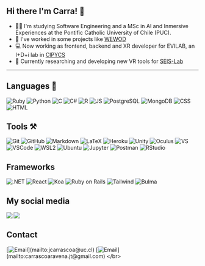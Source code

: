 ## Hi there I'm Carra! 👋

- 👨‍🎓 I'm studying Software Engineering and a MSc in AI and Inmersive Experiences at the Pontific Catholic University of Chile (PUC).
- :muscle: I've worked in some projects like [WEWOD](https://www.wewod.tk/)
- :computer: Now working as frontend, backend and XR developer for EVILAB, an I+D+i lab in [CIPYCS](https://www.cipycs.cl/)
- :mag_right: Currently researching and developing new VR tools for [SEIS-Lab](http://www.seislab.cl/)

---
## Languages 🧮
![Ruby](https://img.shields.io/badge/ruby-222831?style=for-the-badge&logo=ruby&logoColor=ffffff)
![Python](https://img.shields.io/badge/python-222831?style=for-the-badge&logo=python&logoColor=ffffff)
![C](https://img.shields.io/badge/C-222831?style=for-the-badge&logo=c&logoColor=ffffff)
![C#](https://img.shields.io/badge/csharp-222831?style=for-the-badge&logo=csharp&logoColor=ffffff)
![R](https://img.shields.io/badge/R-222831?style=for-the-badge&logo=R&logoColor=ffffff)
![JS](https://img.shields.io/badge/JavaScript-222831?style=for-the-badge&logo=JavaScript&logoColor=ffffff)
![PostgreSQL](https://img.shields.io/badge/PostgreSQL-222831?style=for-the-badge&logo=postgresql&logoColor=ffffff)
![MongoDB](https://img.shields.io/badge/MongoDB-222831?style=for-the-badge&logo=MongoDB&logoColor=ffffff)
![CSS](https://img.shields.io/badge/CSS-222831?style=for-the-badge&logo=css3&logoColor=ffffff)
![HTML](https://img.shields.io/badge/HTML-222831?style=for-the-badge&logo=HTML5&logoColor=ffffff)
 
## Tools ⚒️
![Git](https://img.shields.io/badge/Git-393E46?style=for-the-badge&logo=git&logoColor=white)
![GitHub](https://img.shields.io/badge/GitHub-393E46?style=for-the-badge&logo=GitHub&logoColor=white)
![Markdown](https://img.shields.io/badge/markdown-393E46?style=for-the-badge&logo=markdown&logoColor=black)
![LaTeX](https://img.shields.io/badge/LaTeX-393E46?style=for-the-badge&logo=LaTeX&logoColor=white)
![Heroku](https://img.shields.io/badge/Heroku-393E46?style=for-the-badge&logo=heroku&logoColor=white)
![Unity](https://img.shields.io/badge/Unity-393E46?style=for-the-badge&logo=unity)
![Oculus](https://img.shields.io/badge/Oculus-393E46.svg?&style=for-the-badge&logo=Oculus&logoColor=white)
![VS](https://img.shields.io/badge/Visual_Studio-393E46?style=for-the-badge&logo=visualstudio&logoColor=white)
![VSCode](https://img.shields.io/badge/Visual_Studio_Code-393E46?style=for-the-badge&logo=visualstudiocode&logoColor=white)
![WSL2](https://img.shields.io/badge/WSL_2-393E46?style=for-the-badge&logo=linux&logoColor=white)
![Ubuntu](https://img.shields.io/badge/ubuntu-393E46?style=for-the-badge&logo=ubuntu&logoColor=white)
![Jupyter](https://img.shields.io/badge/Jupyter-393E46.svg?&style=for-the-badge&logo=Jupyter&logoColor=white)
![Postman](https://img.shields.io/badge/Postman-393E46.svg?&style=for-the-badge&logo=Postman&logoColor=white)
![RStudio](https://img.shields.io/badge/R_Studio-393E46.svg?&style=for-the-badge&logo=rstudio&logoColor=white)
  

## Frameworks
![.NET](https://img.shields.io/badge/.NET-00ADB5?style=for-the-badge&logo=dotnet&logoColor=ffffff)
![React](https://img.shields.io/badge/react-00ADB5?style=for-the-badge&logo=react&logoColor=ffffff)
![Koa](https://img.shields.io/badge/Koa-00ADB5?style=for-the-badge&logo=koa&logoColor=ffffff)
![Ruby on Rails](https://img.shields.io/badge/Ruby_on_Rails-00ADB5?style=for-the-badge&logo=rubyonrails&logoColor=ffffff)
![Tailwind](https://img.shields.io/badge/tailwind-00ADB5?style=for-the-badge&logo=tailwindcss&logoColor=ffffff)
![Bulma](https://img.shields.io/badge/bulma-00ADB5?style=for-the-badge&logo=bulma&logoColor=ffffff)

## My social media
[<img align="left" src="https://img.shields.io/badge/Instagram-EEEEEE?style=for-the-badge&logo=instagram&logoColor=black" />][instagram]
[<img align="left" src="https://img.shields.io/badge/LinkedIn-EEEEEE?style=for-the-badge&logo=linkedin&logoColor=black" /></br>][linkedin]

## Contact
[![Email](https://img.shields.io/badge/Academic_email_(fast_response)-jcarrascoa@uc.cl-D14836?style=for-the-badge&logo=gmail&logoColor=white&labelColor=101010)](mailto:jcarrascoa@uc.cl)
[![Email](https://img.shields.io/badge/Personal_email_(slow_response)-carrascoaravena.jt@gmail.com-D14836?style=for-the-badge&logo=gmail&logoColor=white&labelColor=101010)](mailto:carrascoaravena.jt@gmail.com)
</br>

[instagram]: https://www.instagram.com/donkrra/
[linkedin]: https://www.linkedin.com/in/jcarrascoa/
